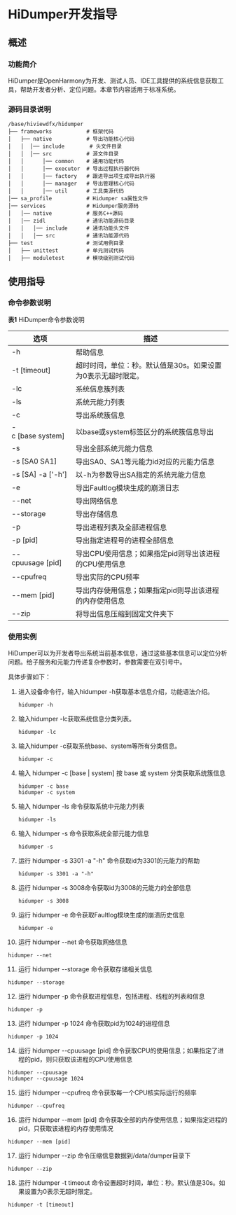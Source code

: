 # HiDumper开发指导


## 概述


### 功能简介

HiDumper是OpenHarmony为开发、测试人员、IDE工具提供的系统信息获取工具，帮助开发者分析、定位问题。本章节内容适用于标准系统。


### 源码目录说明

  
```
/base/hiviewdfx/hidumper
├── frameworks           # 框架代码
│   ├── native           # 导出功能核心代码
│   │  │── include        # 头文件目录
│   │  │── src           # 源文件目录
│   │      │── common    # 通用功能代码
│   │      │── executor  # 导出过程执行器代码
│   │      │── factory   # 跟进导出项生成导出执行器
│   │      │── manager   # 导出管理核心代码
│   │      │── util      # 工具类源代码
│── sa_profile           # Hidumper sa属性文件
│── services             # Hidumper服务源码
│   │── native           # 服务C++源码
│   │── zidl             # 通讯功能源码目录
│   │   │── include      # 通讯功能头文件
│   │   │── src          # 通讯功能源代码
├── test                 # 测试用例目录
│   ├── unittest         # 单元测试代码
│   ├── moduletest       # 模块级别测试代码
```


## 使用指导


### 命令参数说明

  **表1** HiDumper命令参数说明

| 选项 | **描述** | 
| -------- | -------- |
| -h | 帮助信息 | 
| -t&nbsp;[timeout] | 超时时间，单位：秒。默认值是30s。如果设置为0表示无超时限定。 | 
| -lc | 系统信息簇列表 | 
| -ls | 系统元能力列表 | 
| -c | 导出系统簇信息 | 
| -c&nbsp;[base&nbsp;system] | 以base或system标签区分的系统簇信息导出 | 
| -s | 导出全部系统元能力信息 | 
| -s&nbsp;[SA0&nbsp;SA1] | 导出SA0、SA1等元能力id对应的元能力信息 | 
| -s&nbsp;[SA]&nbsp;-a&nbsp;['-h'] | 以-h为参数导出SA指定的系统元能力信息 | 
| -e | 导出Faultlog模块生成的崩溃日志 | 
| --net | 导出网络信息 | 
| --storage | 导出存储信息 | 
| -p | 导出进程列表及全部进程信息 | 
| -p&nbsp;[pid] | 导出指定进程号的进程全部信息 | 
| --cpuusage&nbsp;[pid] | 导出CPU使用信息；如果指定pid则导出该进程的CPU使用信息 | 
| --cpufreq | 导出实际的CPU频率 | 
| --mem&nbsp;[pid] | 导出内存使用信息；如果指定pid则导出该进程的内存使用信息 | 
| --zip | 将导出信息压缩到固定文件夹下 | 


### 使用实例

HiDumper可以为开发者导出系统当前基本信息，通过这些基本信息可以定位分析问题。给子服务和元能力传递复杂参数时，参数需要在双引号中。

具体步骤如下：

1. 进入设备命令行，输入hidumper -h获取基本信息介绍，功能语法介绍。
     
   ```
   hidumper -h
   ```

2. 输入hidumper -lc获取系统信息分类列表。
     
   ```
   hidumper -lc
   ```

3. 输入hidumper -c获取系统base、system等所有分类信息。
     
   ```
   hidumper -c
   ```

4. 输入 hidumper -c [base | system] 按 base 或 system 分类获取系统簇信息
     
   ```
   hidumper -c base
   hidumper -c system
   ```

5. 输入 hidumper -ls 命令获取系统中元能力列表
     
   ```
   hidumper -ls
   ```

6. 输入 hidumper -s 命令获取系统全部元能力信息
     
   ```
   hidumper -s
   ```

7. 运行 hidumper -s 3301 -a "-h" 命令获取id为3301的元能力的帮助
     
   ```
   hidumper -s 3301 -a "-h"
   ```

8. 运行 hidumper -s 3008命令获取id为3008的元能力的全部信息
     
   ```
   hidumper -s 3008
   ```

9. 运行 hidumper -e 命令获取Faultlog模块生成的崩溃历史信息
     
   ```
   hidumper -e
   ```

10. 运行 hidumper --net 命令获取网络信息
     
   ```
   hidumper --net
   ```

11. 运行 hidumper --storage 命令获取存储相关信息
     
   ```
   hidumper --storage
   ```

12. 运行 hidumper -p 命令获取进程信息，包括进程、线程的列表和信息
     
   ```
   hidumper -p
   ```

13. 运行 hidumper -p 1024 命令获取pid为1024的进程信息
     
   ```
   hidumper -p 1024
   ```

14. 运行 hidumper  --cpuusage [pid] 命令获取CPU的使用信息；如果指定了进程的pid，则只获取该进程的CPU使用信息
     
   ```
   hidumper --cpuusage
   hidumper --cpuusage 1024
   ```

15. 运行 hidumper --cpufreq 命令获取每一个CPU核实际运行的频率
     
   ```
   hidumper --cpufreq
   ```

16. 运行 hidumper --mem [pid] 命令获取全部的内存使用信息；如果指定进程的pid，只获取该进程的内存使用情况
     
   ```
   hidumper --mem [pid]
   ```

17. 运行 hidumper --zip 命令压缩信息数据到/data/dumper目录下
     
   ```
   hidumper --zip
   ```

18. 运行 hidumper -t timeout 命令设置超时时间，单位：秒。默认值是30s。如果设置为0表示无超时限定。
     
   ```
   hidumper -t [timeout]
   ```
